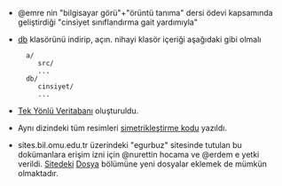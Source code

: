 - @emre nin "bilgisayar görü"+"örüntü tanıma" dersi ödevi kapsamında geliştirdiği "cinsiyet sınıflandırma gait yardımıyla"

- [db](http://github.com/downloads/19bal/gaitEmre/db.tar.gz) klasörünü indirip, açın. nihayi klasör içeriği aşağıdaki gibi olmalı

		a/
		   src/
		   ...
		db/
		   cinsiyet/
		   ...

- [Tek Yönlü Veritabanı](https://sites.google.com/a/bil.omu.edu.tr/egurbuz/dosya/tyDB.rar?attredirects=0&d=1) oluşturuldu.

- Aynı dizindeki tüm resimleri [simetrikleştirme kodu](https://sites.google.com/a/bil.omu.edu.tr/egurbuz/dosya/ters.m?attredirects=0&d=1) yazıldı.

- sites.bil.omu.edu.tr üzerindeki "egurbuz" sitesinde tutulan bu dokümanlara erişim izni için @nurettin hocama ve @erdem e yetki verildi. [Sitedeki](https://sites.google.com/a/bil.omu.edu.tr/egurbuz/) [Dosya](https://sites.google.com/a/bil.omu.edu.tr/egurbuz/dosya) bölümüne yeni dosyalar eklemek de mümkün olmaktadır.